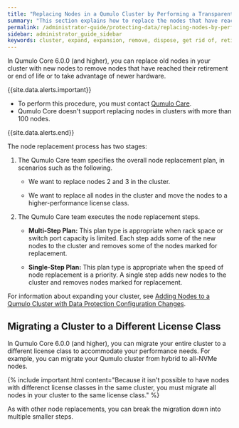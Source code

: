 ```yaml
---
title: "Replacing Nodes in a Qumulo Cluster by Performing a Transparent Platform Refresh"
summary: "This section explains how to replace the nodes that have reached their retirement or end of life in your Qumulo cluster and how to migrate your cluster to a different license class by performing a transparent platform refresh."
permalink: /administrator-guide/protecting-data/replacing-nodes-by-performing-transparent-platform-refresh.html
sidebar: administrator_guide_sidebar
keywords: cluster, expand, expansion, remove, dispose, get rid of, retirement, end of life, EOL, migrate, migration, license, class, transparent, platform, refresh
---
```


In Qumulo Core 6.0.0 (and higher), you can replace old nodes in your cluster with new nodes to remove nodes that have reached their retirement or end of life or to take advantage of newer hardware.

{{site.data.alerts.important}}
<ul>
  <li>To perform this procedure, you must contact <a href="https://care.qumulo.com/hc/en-us/articles/115008409408">Qumulo Care</a>.</li>
  <li>Qumulo Core doesn't support replacing nodes in clusters with more than 100 nodes.</li>
</ul>
{{site.data.alerts.end}}

The node replacement process has two stages:

1. The Qumulo Care team specifies the overall node replacement plan, in scenarios such as the following.

   * We want to replace nodes 2 and 3 in the cluster.
   
   * We want to replace all nodes in the cluster and move the nodes to a higher-performance license class.

1. The Qumulo Care team executes the node replacement steps.

   * **Multi-Step Plan:** This plan type is appropriate when rack space or switch port capacity is limited. Each step adds some of the new nodes to the cluster and removes some of the nodes marked for replacement.
   
   * **Single-Step Plan:** This plan type is appropriate when the speed of node replacement is a priority. A single step adds new nodes to the cluster and removes nodes marked for replacement.

For information about expanding your cluster, see [Adding Nodes to a Qumulo Cluster with Data Protection Configuration Changes](adding-nodes-with-data-protection-changes.md).


## Migrating a Cluster to a Different License Class
In Qumulo Core 6.0.0 (and higher), you can migrate your entire cluster to a different license class to accommodate your performance needs. For example, you can migrate your Qumulo cluster from hybrid to all-NVMe nodes.

{% include important.html content="Because it isn't possible to have nodes with differenct license classes in the same cluster, you must migrate all nodes in your cluster to the same license class." %}

As with other node replacements, you can break the migration down into multiple smaller steps.
